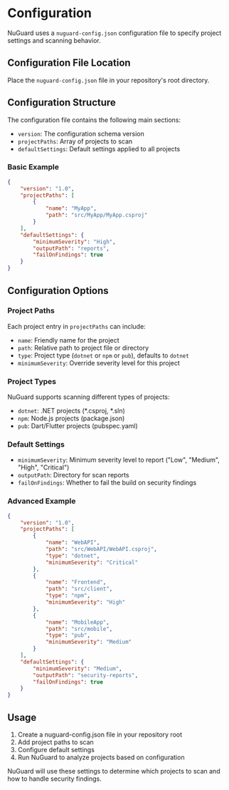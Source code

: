 # Configuration

NuGuard uses a `nuguard-config.json` configuration file to specify project settings and scanning behavior.

## Configuration File Location

Place the `nuguard-config.json` file in your repository's root directory.

## Configuration Structure

The configuration file contains the following main sections:

- `version`: The configuration schema version
- `projectPaths`: Array of projects to scan
- `defaultSettings`: Default settings applied to all projects

### Basic Example

```json
{
    "version": "1.0",
    "projectPaths": [
        {
            "name": "MyApp",
            "path": "src/MyApp/MyApp.csproj"
        }
    ],
    "defaultSettings": {
        "minimumSeverity": "High",
        "outputPath": "reports",
        "failOnFindings": true
    }
}
```

## Configuration Options

### Project Paths

Each project entry in `projectPaths` can include:

- `name`: Friendly name for the project
- `path`: Relative path to project file or directory
- `type`: Project type (`dotnet` or `npm` or `pub`), defaults to `dotnet`
- `minimumSeverity`: Override severity level for this project

### Project Types

NuGuard supports scanning different types of projects:

- `dotnet`: .NET projects (*.csproj, *.sln)
- `npm`: Node.js projects (package.json)
- `pub`: Dart/Flutter projects (pubspec.yaml)

### Default Settings

- `minimumSeverity`: Minimum severity level to report ("Low", "Medium", "High", "Critical")
- `outputPath`: Directory for scan reports
- `failOnFindings`: Whether to fail the build on security findings

### Advanced Example

```json
{
    "version": "1.0",
    "projectPaths": [
        {
            "name": "WebAPI",
            "path": "src/WebAPI/WebAPI.csproj",
            "type": "dotnet",
            "minimumSeverity": "Critical"
        },
        {
            "name": "Frontend",
            "path": "src/client",
            "type": "npm",
            "minimumSeverity": "High"
        },
        {
            "name": "MobileApp",
            "path": "src/mobile",
            "type": "pub",
            "minimumSeverity": "Medium"
        }
    ],
    "defaultSettings": {
        "minimumSeverity": "Medium",
        "outputPath": "security-reports",
        "failOnFindings": true
    }
}
```

## Usage

1. Create a nuguard-config.json file in your repository root
2. Add project paths to scan
3. Configure default settings
4. Run NuGuard to analyze projects based on configuration

NuGuard will use these settings to determine which projects to scan and how to handle security findings.
